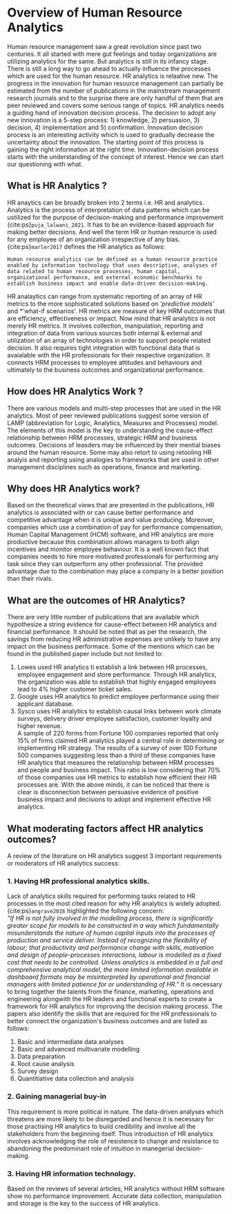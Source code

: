 # Overview of Human Resource Analytics

Human resource management saw a great revolution since past two centuries. It all started with mere gut feelings and today organizations are utilizing analytics for the same. But analytics is still in its infancy stage. There is still a long way to go ahead to actually influence the processes which are used for the human resource. HR analytics is relaative new. The progress in the innovation for human resource management can partially be estimated from the number of publications in the mainstream management research journals and to the surprise there are only handful of them that are peer reviewed and covers some serious range of topics. HR analytics needs a guiding hand of innovation decision process. The decision to adopt any new innovation is a 5-step process: 1) knowledge, 2) persuasion, 3) decision, 4) implementation and 5) confirmation. Innovation decision process is an interesting activity which is used to gradually decrease the uncertainty about the innovation. The starting point of this process is gaining the right information at the right time.
Innovation-decision process starts with the understanding of the concept of interest. Hence we can start our questioning with what.

## What is HR Analytics ?
HR anaytics can be broadly broken into 2 terms i.e. HR and analytics. Analytics is the process of interpretation of data patterns which can be ustilized for the purpose of decision-making and performance improvement {cite:ps}`puja_lalwani_2021`. It has to be an evidence-based approach for making better decisions. And well the term HR or human resource is used for any employee of an organization irrespective of any bias. {cite:ps}`marler2017` defines the HR analytics as follows: 
```{admonition} Human Resource Analytics
Human resource analytics can be defined as a human resource practice enabled by information technology that uses descriptive, analyses of data related to human resource processes, human capital, organizational performance, and external economic benchmarks to establish business impact and enable data-driven decision-making.
```
HR analaytics can range from systematic reporting of an array of HR metrics to the more sophisticated solutions based on *'predictive models'* and *'what-if scenarios'. HR metrics are measure of key HRM outcomes that are efficiency, effectiveness or impact. Now mind that HR analytics is not merely HR metrics. It involves collection, manipulation, reporting and integration of data from various sources both internal & external and utilization of an array of technologies in order to support people related decision. It also requires tight integration with functional data that is avaialable with the HR professionals for their respective organization. It connects HRM processes to employee attitudes and behaviours and ultimately to the business outcomes and organizational performance.

## How does HR Analytics Work ?
There are various models and multi-step processes that are used in the HR analytics. Most of peer reviewed publications suggest some version of LAMP (abbreviation for Logic, Analytics, Measures and Processes) model. The elements of this model is the key to understanding the cause-effect relationship between HRM processes, strategic HRM and business outcomes. Decisions of leasders may be influenced by their mential biases around the human resource. Some may also retort to using retooling HR analyis and reporting using analogies to frameworks that are used in other management disciplines such as operations, finance and marketing.

## Why does HR Analytics work?
Based on the theoretical views that are presented in the publications, HR analytics is associated with or can cause better performance and competitive advantage when it is unique and value producing. Moreover, companies which use a combination of pay for performance compensation, Human Capital Management (HCM) software, and HR analytics are more productive because this combination allows managers to both align incentives and monitor employee behaviour. It is a well known fact that companies needs to hire more motivated professionals for performing any task since they can outperform any other professional. The provided advantage due to the combination may place a company in a better position than their rivals.

## What are the outcomes of HR Analytics?
There are very little number of publications that are available which hypothesize a string evidence for cause-effect between HR analytics and financial performance. It should be noted that as per the research, the savings from reducing HR administrative expenses are unlikely to have any impact on the business performace. Some of the mentions which can be found in the published paper include but not limited to:
1. Lowes used HR analytics ti establish a link between HR processes, employee engagement and store performance. Through HR analytics, the organization was able to establish that highly engaged employees lead to 4% higher customer ticket sales.  
2. Google uses HR analytics to predict employee performance using their applicant database.  
3. Sysco uses HR analytics to establish causal links between work climate surveys, delivery driver employee satisfaction, customer loyalty and higher revenue.  
A sample of 220 forms from Fortune 100 companies reported that only 15% of firms claimed HR analytics played a central role in determining or implementing HR strategy. The results of a survey of over 100 Fortune 500 companies suggesting less than a third of these companies have HR analytics that measures the relationship between HRM processes and people and business impact. This ratio is low considering that 70% of those companies use HR metrics to establish how efficient their HR processes are.
With the above minds, it can be noticed that there is clear is disconnection between persuasive evidence of positive business impact and decisions to adopt and implement effective HR analytics. 

## What moderating factors affect HR analytics outcomes?
A review of the literature on HR analytics suggest 3 important requirements or moderators of HR analytics success:

### 1. Having HR professional analytics skills.
Lack of analytics skills required for performing tasks related to HR processes in the most cited reason for why HR analytics is widely adopted. {cite:ps}`angrave2016` highlighted the following concern:  
*"If HR is not fully involved in the modelling process, there is significantly greater scope for models to be constructed in a way which fundamentally misunderstands the nature of human capital inputs into the processes of production and service deliver. Instead of recognizing the flexibility of labour; that productivity and performance change with skills, motivation and design of people-processes interactions, labour is modelled as a fixed cost that needs to be controlled. Unless analytics is embedded in a full and comprehensive analytical model, the more limited information available in dashboard formats may be misinterpreted by operational and financial managers with limited patience for or understanding of HR."*
It is necessary to bring together the talents from the finance, marketing, operations and engineering alongwith the HR leaders and functional experts to create a framework for HR analytics for improving the decision making process. The papers also identify the skills that are required for the HR professionals to better connect the organization's business outcomes and are listed as follows:
1. Basic and intermediate data analyses
2. Basic and advanced multivariate modelling
3. Data preparation
4. Root cause analysis
5. Survey design
6. Quantitiative data collection and analysis

### 2. Gaining managerial buy-in
This requirement is more political in nature. The data-driven analyses which threatens are more likely to be disregarded and hence it is necessary for those practising HR analytics to build credibility and involve all the stakeholders from the beginning itself. Thus introduction of HR analytics involves acknowledging the role of resistence to change and resistance to abandoning the predominant role of intuition in manegerial decision-making.

### 3. Having HR information technology. 
Based on the reviews of several articles, HR analytics without HRM software show no performance improvement. Accurate data collection, manipulation and storage is the key to the success of HR analytics. 


